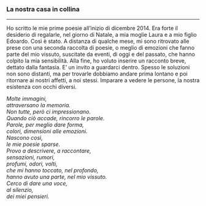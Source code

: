 ### La nostra casa in collina

---

Ho scritto le mie prime  poesie  all’inizio  di dicembre 2014. Era forte il
desiderio di regalarle, nel giorno di Natale, a mia moglie Laura e a mio figlio
Edoardo. Così è stato. A distanza di qualche mese, mi sono ritrovato alle prese
con una seconda raccolta di poesie, o meglio di emozioni che fanno parte del
mio vissuto, suscitate da eventi,  di oggi e del passato, che hanno colpito
la mia sensibilità. Alla fine, ho voluto inserire un racconto breve, dettato
dalla fantasia. E’ un invito a guardarci dentro. Spesso le soluzioni non sono
distanti, ma per trovarle dobbiamo andare prima lontano e poi ritornare ai
nostri affetti, a noi stessi. Imparare a vedere le persone, la nostra esistenza
con occhi diversi.

<p class="text-center">
  <em>
    Molte immagini,<br/>
    attraversano la memoria.<br/>
    Non tutte, però ci impressionano.<br/>
    Quando ciò accade, rincorro le parole.<br/>
    Parole, per meglio dare  forma,<br/>
    colori, dimensioni alle emozioni.<br/>
    Nascono così,<br/>
    le mie poesie sparse.<br/>
    Provo a descrivere, a raccontare,<br/>
    sensazioni, rumori,<br/>
    profumi, odori, volti,<br/>
    che mi hanno toccato, nel profondo,<br/>
    hanno avuto una parte, nel mio vissuto.<br/>
    Cerco di dare una voce,<br/>
    al silenzio,<br/>
    dei miei pensieri.<br/>
  </em>
</p>

